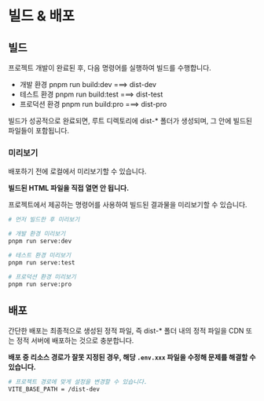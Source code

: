 # 빌드 & 배포

## 빌드

프로젝트 개발이 완료된 후, 다음 명령어를 실행하여 빌드를 수행합니다.

- 개발 환경 pnpm run build:dev ===> dist-dev
- 테스트 환경 pnpm run build:test ===> dist-test
- 프로덕션 환경 pnpm run build:pro ===> dist-pro

빌드가 성공적으로 완료되면, 루트 디렉토리에 dist-* 폴더가 생성되며, 그 안에 빌드된 파일들이 포함됩니다.

### 미리보기

배포하기 전에 로컬에서 미리보기할 수 있습니다.

**빌드된 HTML 파일을 직접 열면 안 됩니다.**

프로젝트에서 제공하는 명령어를 사용하여 빌드된 결과물을 미리보기할 수 있습니다.

```bash
# 먼저 빌드한 후 미리보기

# 개발 환경 미리보기
pnpm run serve:dev

# 테스트 환경 미리보기
pnpm run serve:test

# 프로덕션 환경 미리보기
pnpm run serve:pro
```

## 배포

간단한 배포는 최종적으로 생성된 정적 파일, 즉 dist-* 폴더 내의 정적 파일을 CDN 또는 정적 서버에 배포하는 것으로 충분합니다.

**배포 중 리소스 경로가 잘못 지정된 경우, 해당 `.env.xxx` 파일을 수정해 문제를 해결할 수 있습니다.**

```bash
# 프로젝트 경로에 맞게 설정을 변경할 수 있습니다.
VITE_BASE_PATH = /dist-dev
```
